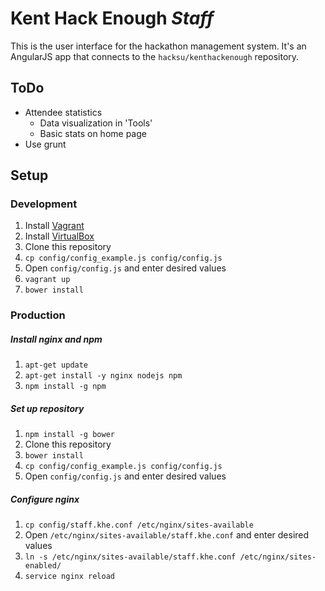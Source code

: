 # Kent Hack Enough *Staff*

This is the user interface for the hackathon management system. It's an AngularJS
app that connects to the `hacksu/kenthackenough` repository.

## ToDo
- Attendee statistics
    + Data visualization in 'Tools'
    + Basic stats on home page
- Use grunt

## Setup

### Development
1. Install [Vagrant](https://www.vagrantup.com/downloads.html)
2. Install [VirtualBox](https://www.virtualbox.org)
3. Clone this repository
4. `cp config/config_example.js config/config.js`
5. Open `config/config.js` and enter desired values
6. `vagrant up`
7. `bower install`

### Production
##### Install nginx and npm
1. `apt-get update`
2. `apt-get install -y nginx nodejs npm`
3. `npm install -g npm`

##### Set up repository
1. `npm install -g bower`
2. Clone this repository
3. `bower install`
4. `cp config/config_example.js config/config.js`
5. Open `config/config.js` and enter desired values

##### Configure nginx
1. `cp config/staff.khe.conf /etc/nginx/sites-available`
2. Open `/etc/nginx/sites-available/staff.khe.conf` and enter desired values
3. `ln -s /etc/nginx/sites-available/staff.khe.conf /etc/nginx/sites-enabled/`
4. `service nginx reload`